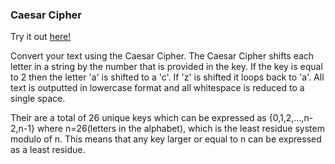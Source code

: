 ### Caesar Cipher

Try it out [here!](https://secret-beyond-72756.herokuapp.com)

Convert your text using the Caesar Cipher. The Caesar Cipher shifts each letter in a string by the number that is provided in the key. If the key is equal to 2 then the letter 'a' is shifted to a 'c'. If 'z' is shifted it loops back to 'a'.
All text is outputted in lowercase format and all whitespace is reduced to a single space.

Their are a total of 26 unique keys which can be expressed as {0,1,2,...,n-2,n-1}  where n=26(letters in the alphabet), which is the least residue system modulo of n. This means that any key larger or equal to n can be expressed as a least residue. 
